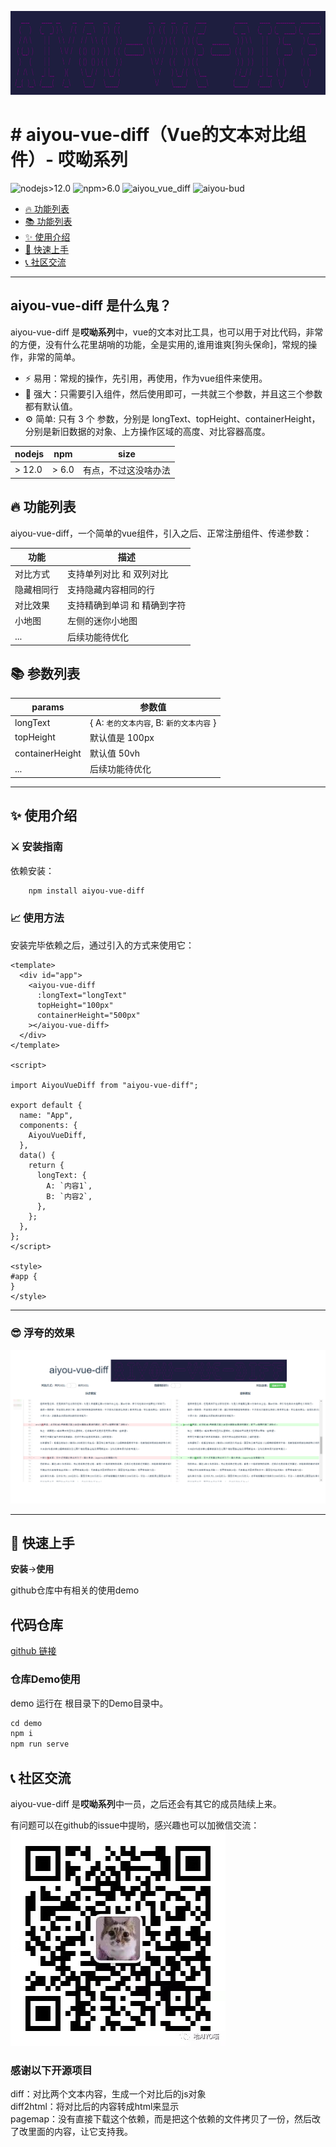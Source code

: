 
<p align="center">
    <img src="./sources/logo.png" alt="Image" height="134"/>
</p>

# # aiyou-vue-diff（Vue的文本对比组件）- 哎呦系列

![nodejs>12.0](https://img.shields.io/badge/nodejs-%3E%2012.0-brightgreen.svg?id=aiyou-vue-diff)
![npm>6.0](https://img.shields.io/badge/npm-%20%3E%206.0-brightgreen.svg?id=aiyou-vue-diff)
![aiyou_vue_diff](https://img.shields.io/badge/aiyou_vue_diff-1.0.0-brightgreen.svg?id=aiyou-vue-diff)
![aiyou-bud](https://img.shields.io/badge/aiyou-bud-brightgreen.svg?id=aiyou-vue-diff)

- [🔥 功能列表](##功能列表)
- [📚 功能列表](##参数列表)
- [✨ 使用介绍](#使用介绍)
- [🚀 快速上手](#快速上手)
- [📞 社区交流](#社区交流)

---

## aiyou-vue-diff 是什么鬼？

aiyou-vue-diff 是**哎呦系列**中，vue的文本对比工具，也可以用于对比代码，非常的方便，没有什么花里胡哨的功能，全是实用的,谁用谁爽[狗头保命]，常规的操作，非常的简单。

- ⚡ 易用：常规的操作，先引用，再使用，作为vue组件来使用。
- 💉 强大：只需要引入组件，然后使用即可，一共就三个参数，并且这三个参数都有默认值。
- ⚙️️ 简单: 只有 3 个 参数，分别是 longText、topHeight、containerHeight，分别是新旧数据的对象、上方操作区域的高度、对比容器高度。

| nodejs | npm   | size   |
| ------ | ----- | ------ |
| > 12.0  | > 6.0 | 有点，不过这没啥办法 |

## 🔥 功能列表

aiyou-vue-diff，一个简单的vue组件，引入之后、正常注册组件、传递参数：


| 功能                                  | 描述                                                              |
| ------------------------------------- | ------------------------------------------------------------------ |
| 对比方式                           | 支持单列对比 和 双列对比                       |
| 隐藏相同行      | 支持隐藏内容相同的行               |
| 对比效果 | 支持精确到单词 和 精确到字符      |
| 小地图 | 左侧的迷你小地图      |
| ...         | 后续功能待优化     |

## 📚 参数列表

| params                                   | 参数值                                                              |
| ------------------------------------- | ------------------------------------------------------------------ |
| longText                            | { A: `老的文本内容`, B: `新的文本内容` }                           |
| topHeight      | 默认值是 100px                     |
| containerHeight | 默认值 50vh       |
| ...         | 后续功能待优化     |

---

## ✨ 使用介绍

### ⚔️ 安装指南

依赖安装：

```bash
    npm install aiyou-vue-diff
```

### 📈 使用方法

安装完毕依赖之后，通过引入的方式来使用它：

```vue
<template>
  <div id="app">
    <aiyou-vue-diff
      :longText="longText"
      topHeight="100px"
      containerHeight="500px"
    ></aiyou-vue-diff>
  </div>
</template>

<script>

import AiyouVueDiff from "aiyou-vue-diff";

export default {
  name: "App",
  components: {
    AiyouVueDiff,
  },
  data() {
    return {
      longText: {
        A: `内容1`,
        B: `内容2`,
      },
    };
  },
};
</script>

<style>
#app {
}
</style>
```
---

### 😎 浮夸的效果

![aiyou-vue-diff](./sources/20210908150009.png)

---

## 🚀 快速上手

**安装**->**使用**

github仓库中有相关的使用demo


## 代码仓库

[github 链接](https://github.com/aiyoudiao/aiyou-vue-diff)


### 仓库Demo使用

demo 运行在 根目录下的Demo目录中。

```js
cd demo
npm i
npm run serve
```

## 📞 社区交流

aiyou-vue-diff 是**哎呦系列**中一员，之后还会有其它的成员陆续上来。

有问题可以在github的issue中提哟，感兴趣也可以加微信交流：
![加我微信个人号](./sources/20210902104555.jpg)

### 感谢以下开源项目

diff：对比两个文本内容，生成一个对比后的js对象  
diff2html：将对比后的内容转成html来显示  
pagemap：没有直接下载这个依赖，而是把这个依赖的文件拷贝了一份，然后改了改里面的内容，让它支持我。  




